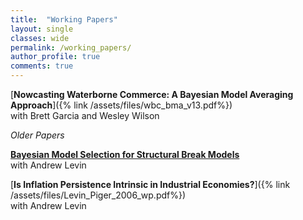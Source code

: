 ```yaml
---
title:  "Working Papers"
layout: single
classes: wide
permalink: /working_papers/
author_profile: true
comments: true
---
```


[**Nowcasting Waterborne Commerce: A Bayesian Model Averaging Approach**]({% link /assets/files/wbc_bma_v13.pdf%}) <br>
with Brett Garcia and Wesley Wilson

*Older Papers*

[**Bayesian Model Selection for Structural Break Models**](https://papers.ssrn.com/sol3/papers.cfm?abstract_id=1132463) <br>
with Andrew Levin

[**Is Inflation Persistence Intrinsic in Industrial Economies?**]({% link /assets/files/Levin_Piger_2006_wp.pdf%}) <br> 
with Andrew Levin